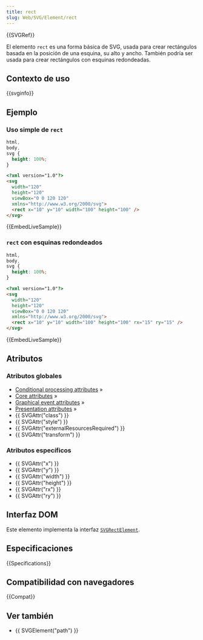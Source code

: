 ```yaml
---
title: rect
slug: Web/SVG/Element/rect
---
```


{{SVGRef}}

El elemento `rect` es una forma básica de SVG, usada para crear rectángulos basada en la posición de una esquina, su alto y ancho.
También podría ser usada para crear rectángulos con esquinas redondeadas.

## Contexto de uso

{{svginfo}}

## Ejemplo

### Uso simple de `rect`

```css hidden
html,
body,
svg {
  height: 100%;
}
```

```html
<?xml version="1.0"?>
<svg
  width="120"
  height="120"
  viewBox="0 0 120 120"
  xmlns="http://www.w3.org/2000/svg">
  <rect x="10" y="10" width="100" height="100" />
</svg>
```

{{EmbedLiveSample}}

### `rect` con esquinas redondeados

```css hidden
html,
body,
svg {
  height: 100%;
}
```

```html
<?xml version="1.0"?>
<svg
  width="120"
  height="120"
  viewBox="0 0 120 120"
  xmlns="http://www.w3.org/2000/svg">
  <rect x="10" y="10" width="100" height="100" rx="15" ry="15" />
</svg>
```

{{EmbedLiveSample}}

## Atributos

### Atributos globales

- [Conditional processing attributes](/en-US/SVG/Attribute#conditionalproccessing) »
- [Core attributes](/en-US/SVG/Attribute#core) »
- [Graphical event attributes](/en-US/SVG/Attribute#graphicalevent) »
- [Presentation attributes](/en-US/SVG/Attribute#presentation) »
- {{ SVGAttr("class") }}
- {{ SVGAttr("style") }}
- {{ SVGAttr("externalResourcesRequired") }}
- {{ SVGAttr("transform") }}

### Atributos específicos

- {{ SVGAttr("x") }}
- {{ SVGAttr("y") }}
- {{ SVGAttr("width") }}
- {{ SVGAttr("height") }}
- {{ SVGAttr("rx") }}
- {{ SVGAttr("ry") }}

## Interfaz DOM

Este elemento implementa la interfaz [`SVGRectElement`](/en-US/DOM/SVGRectElement).

## Especificaciones

{{Specifications}}

## Compatibilidad con navegadores

{{Compat}}

## Ver también

- {{ SVGElement("path") }}
